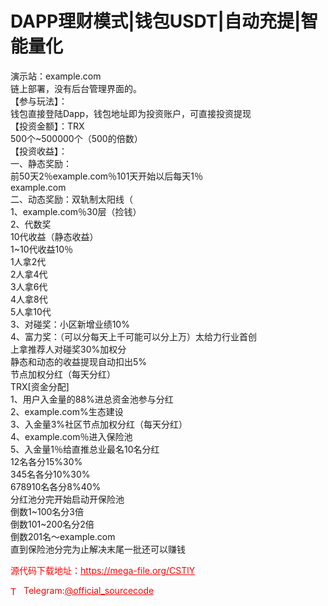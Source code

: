 # DAPP理财模式|钱包USDT|自动充提|智能量化

演示站：example.com<br>链上部署，没有后台管理界面的。<br>【参与玩法】：<br>钱包直接登陆Dapp，钱包地址即为投资账户，可直接投资提现<br>【投资金额】：TRX<br>500个~500000个（500的倍数）<br>【投资收益】：<br>一、静态奖励：<br>前50天2％example.com％101天开始以后每天1％<br>example.com<br>二、动态奖励：双轨制太阳线（<br>1、example.com％30层（捡钱）<br>2、代数奖<br>10代收益（静态收益）<br>1~10代收益10％<br>1人拿2代<br>2人拿4代<br>3人拿6代<br>4人拿8代<br>5人拿10代<br>3、对碰奖：小区新增业绩10%<br>4、富力奖：（可以分每天上千可能可以分上万）太给力行业首创<br>上拿推荐人对碰奖30%加权分<br>静态和动态的收益提现自动扣出5%<br>节点加权分红（每天分红）<br>TRX[资金分配]<br>1、用户入金量的88%进总资金池参与分红<br>2、example.com%生态建设<br>3、入金量3%社区节点加权分红（每天分红）<br>4、example.com％进入保险池<br>5、入金量1％给直推总业最名10名分红<br>12名各分15%30%<br>345名各分10%30%<br>678910名各分8%40%<br>分红池分完开始启动开保险池<br>倒数1~100名分3倍<br>倒数101~200名分2倍<br>倒数201名～example.com<br>直到保险池分完为止解决末尾一批还可以赚钱<br>


<p style="color: red;">源代码下载地址：<a href="https://mega-file.org/CSTlY" style="color: red;">https://mega-file.org/CSTlY</a></p><p style="color: red;"><img src="https://cdn-icons-png.flaticon.com/512/2111/2111646.png" alt="Telegram Icon" style="width: 16px; vertical-align: middle; margin-right: 5px;">Telegram:<a href="https://t.me/official_sourcecode" style="color: red;">@official_sourcecode</a></p>